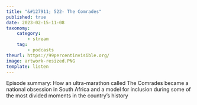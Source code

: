 ```yaml
---
title: "&#127911; 522- The Comrades"
published: true
date: 2023-02-15-11-08
taxonomy:
    category:
        - stream
    tag:
        - podcasts
theurl: https://99percentinvisible.org/
image: artwork-resized.PNG
template: listen
---
```


Episode summary: How an ultra-marathon called The Comrades became a national obsession in South Africa and a model for inclusion during some of the most divided moments in the country&rsquo;s history
